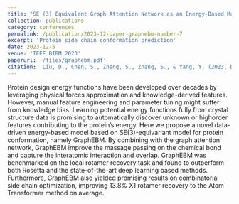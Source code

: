 ```yaml
---
title: "SE (3) Equivalent Graph Attention Network as an Energy-Based Model for Protein Side Chain Conformation"
collection: publications
category: conferences
permalink: /publication/2023-12-paper-graphebm-number-7
excerpt: 'Protein side chain conformation prediction'
date: 2023-12-5
venue: 'IEEE BIBM 2023'
paperurl: '/files/graphebm.pdf'
citation: 'Liu, D., Chen, S., Zheng, S., Zhang, S., & Yang, Y. (2023, December). SE (3) Equivalent Graph Attention Network as an Energy-Based Model for Protein Side Chain Conformation. In 2023 IEEE International Conference on Bioinformatics and Biomedicine (BIBM) (pp. 120-123). IEEE.'
---
```


Protein design energy functions have been developed over decades by leveraging physical forces approximation and knowledge-derived features. However, manual feature engineering and parameter tuning might suffer from knowledge bias. Learning potential energy functions fully from crystal structure data is promising to automatically discover unknown or highorder features contributing to the protein’s energy. Here we propose a novel data-driven energy-based model based on SE(3)-equivariant model for protein conformation, namely GraphEBM. By combining with the graph attention network, GraphEBM improve the massage passing on the chemical bond and capture the interatomic interaction and overlap. GraphEBM was benchmarked on the local rotamer recovery task and found to outperform both Rosetta and the state-of-the-art deep learning based methods. Furthermore, GraphEBM also yielded promising results on combinatorial side chain optimization, improving 13.8% X1 rotamer recovery to the Atom Transformer method on average.
